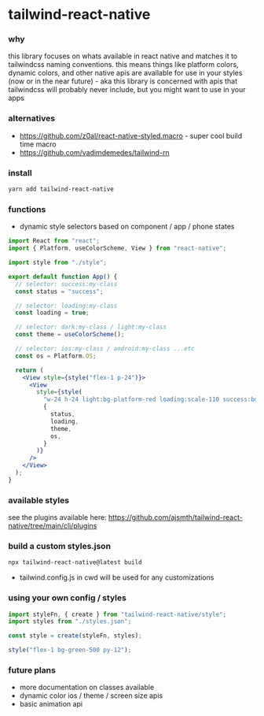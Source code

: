 # tailwind-react-native

### why

this library focuses on whats available in react native and matches it to tailwindcss naming conventions. this means things like platform colors, dynamic colors, and other native apis are available for use in your styles (now or in the near future) - aka this library is concerned with apis that tailwindcss will probably never include, but you might want to use in your apps

### alternatives

- https://github.com/z0al/react-native-styled.macro - super cool build time macro
- https://github.com/vadimdemedes/tailwind-rn

### install

```bash
yarn add tailwind-react-native
```

### functions

- dynamic style selectors based on component / app / phone states


```jsx
import React from "react";
import { Platform, useColorScheme, View } from "react-native";

import style from "./style";

export default function App() {
  // selector: success:my-class
  const status = "success";

  // selector: loading:my-class
  const loading = true;

  // selector: dark:my-class / light:my-class
  const theme = useColorScheme();

  // selector: ios:my-class / android:my-class ...etc
  const os = Platform.OS;

  return (
    <View style={style("flex-1 p-24")}>
      <View
        style={style(
          "w-24 h-24 light:bg-platform-red loading:scale-110 success:border-2 ios:translate-y-12",
          {
            status,
            loading,
            theme,
            os,
          }
        )}
      />
    </View>
  );
}
```

### available styles

see the plugins available here: https://github.com/ajsmth/tailwind-react-native/tree/main/cli/plugins

### build a custom styles.json

```bash
npx tailwind-react-native@latest build
```

- tailwind.config.js in cwd will be used for any customizations

### using your own config / styles

```jsx
import styleFn, { create } from "tailwind-react-native/style";
import styles from "./styles.json";

const style = create(styleFn, styles);

style("flex-1 bg-green-500 py-12");
```

### future plans

- more documentation on classes available
- dynamic color ios / theme / screen size apis
- basic animation api
